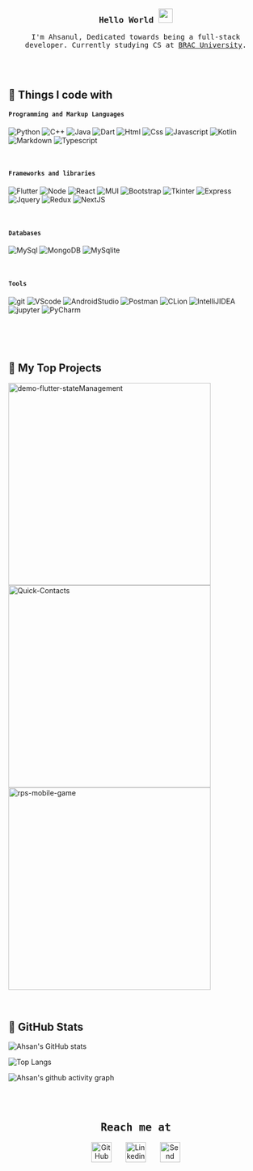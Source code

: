 
<!--
**islam-ahsanul/islam-ahsanul** is a ✨ _special_ ✨ repository because its `README.md` (this file) appears on your GitHub profile.

Here are some ideas to get you started:

- 🔭 I’m currently working on ...
- 🌱 I’m currently learning ...
- 👯 I’m looking to collaborate on ...
- 🤔 I’m looking for help with ...
- 💬 Ask me about ...
- 📫 How to reach me: ...
- 😄 Pronouns: ...
- ⚡ Fun fact: ...
![GitHub Streak](https://github-readme-streak-stats.herokuapp.com/?user=islam-ahsanul&theme=dark)

  ![github](https://user-images.githubusercontent.com/91280897/189488410-cc9f0d22-9187-470c-9b37-6da1323a1afc.png)
-->

<h3 align="center">
  <samp>
    Hello World
  </samp>
  
  <img src="https://media.giphy.com/media/hvRJCLFzcasrR4ia7z/giphy.gif" width="28">
</h3>

<p align="center">
  <samp>
    I'm Ahsanul, Dedicated towards being a full-stack developer. Currently studying CS at  <a href="https://www.bracu.ac.bd/">BRAC University</a>.
  </samp>
</p>
 
 <br>
 <br>


## 🔆 Things I code with

#### `Programming and Markup Languages`
<p>
   <img alt="Python" src="https://img.shields.io/badge/python-ffdd54?style=flat-square&logo=python&logoColor=3670a0" />
   <img alt="C++" src="https://img.shields.io/badge/c++-%2300599C.svg?style=flat-square&logo=c%2B%2B&logoColor=white" />
   <img alt="Java" src="https://img.shields.io/badge/java-%23ED8B00.svg?style=flat-square&logo=java&logoColor=white" />
   <img alt="Dart" src="https://img.shields.io/badge/dart-%230175C2.svg?style=flat-square&logo=dart&logoColor=white" />
   <img alt="Html" src="https://img.shields.io/badge/html5-%23E34F26.svg?style=flat-square&logo=html5&logoColor=white" />
   <img alt="Css" src="https://img.shields.io/badge/css3-%231572B6.svg?style=flat-square&logo=css3&logoColor=white" />
   <img alt="Javascript" src="https://img.shields.io/badge/javascript-%23F7DF1E.svg?style=flat-square&logo=javascript&logoColor=black" />
   <img alt="Kotlin" src="https://img.shields.io/badge/kotlin-%237F52FF.svg?style=flat-square&logo=kotlin&logoColor=white" />
   <img alt="Markdown" src="https://img.shields.io/badge/markdown-%23000000.svg?style=flat-square&logo=markdown&logoColor=white" />
   <img alt="Typescript" src="https://img.shields.io/badge/typescript-%23007ACC.svg?style=flat-square&logo=typescript&logoColor=white" />
  
</p>
<br>


#### `Frameworks and libraries`
<p>
   <img alt="Flutter" src="https://img.shields.io/badge/Flutter-%2302569B.svg?style=flat-square&logo=Flutter&logoColor=white"/>
   <img alt="Node" src="https://img.shields.io/badge/node.js-6DA55F?style=flat-square&logo=node.js&logoColor=white"/>
   <img alt="React" src="https://img.shields.io/badge/-React-45b8d8?style=flat-square&logo=react&logoColor=white" />
   <img alt="MUI" src="https://img.shields.io/badge/MUI-%230081CB.svg?style=flat-square&logo=mui&logoColor=white" />
   <img alt="Bootstrap" src="https://img.shields.io/badge/bootstrap-%23563D7C.svg?style=flat-square&logo=bootstrap&logoColor=white" />
   <img alt="Tkinter" src="https://img.shields.io/badge/Tkinter-ffdd54?style=flat-square&logo=python&logoColor=3670a0" />
   <img alt="Express" src="https://img.shields.io/badge/express.js-%23404d59.svg?style=flat-square&logo=express&logoColor=%2361DAFB" />
   <img alt="Jquery" src="https://img.shields.io/badge/jquery-%230769AD.svg?style=flat-square&logo=jquery&logoColor=white" />
   <img alt="Redux" src="https://img.shields.io/badge/redux-%23593d88.svg?style=flat-square&logo=redux&logoColor=white" />
   <img alt="NextJS" src="https://img.shields.io/badge/Next-black?style=flat-square&logo=next.js&logoColor=white" />
</p>
<br>


#### `Databases`
<p>
   <img alt="MySql" src="https://img.shields.io/badge/MySql-ffcc00.svg?style=flat-square&logo=mysql&logoColor=blue"/>
   <img alt="MongoDB" src="https://img.shields.io/badge/MongoDB-%234ea94b.svg?style=flat-square&logo=mongodb&logoColor=white"/>
  <img alt="MySqlite" src="https://img.shields.io/badge/sqlite-%2307405e.svg?style=flat-square&logo=sqlite&logoColor=white"/>
</p>
<br>


#### `Tools`
<p>
   <img alt="git" src="https://img.shields.io/badge/git-%23F05033.svg?style=flat-square&logo=git&logoColor=white"/>
   <img alt="VScode" src="https://img.shields.io/badge/Visual%20Studio%20Code-0078d7.svg?style=flat-square&logo=visual-studio-code&logoColor=white"/>
   <img alt="AndroidStudio" src="https://img.shields.io/badge/Android%20Studio-3DDC84.svg?style=flat-square&logo=android-studio&logoColor=white"/>
   <img alt="Postman" src="https://img.shields.io/badge/Postman-FF6C37?style=flat-square&logo=postman&logoColor=white"/>
   <img alt="CLion" src="https://img.shields.io/badge/CLion-29a3a3?style=flat-square&logo=clion&logoColor=black"/>
   <img alt="IntelliJIDEA" src="https://img.shields.io/badge/IntelliJIDEA-000000.svg?style=flat-square&logo=intellij-idea&logoColor=white"/>
   <img alt="jupyter" src="https://img.shields.io/badge/jupyter-%23FA0F00.svg?style=flat-square&logo=jupyter&logoColor=white"/>
   <img alt="PyCharm" src="https://img.shields.io/badge/PyCharm-green?style=flat-square&logo=pycharm&logoColor=ace600&color=black"/>
</p>

<br>
<br>
<br>


## 🔆 My Top Projects
<p align="left">
    <a href="https://github.com/islam-ahsanul/demo-flutter-stateManagement"><img width="400" src="https://github-readme-stats.vercel.app/api/pin/?username=islam-ahsanul&repo=demo-flutter-stateManagement&theme=tokyonight&title_color=80ffaa&text_color=FFFFFF&hide_border=true&icon_color=ff99bb&show_icons=false&border_radius=15" alt="demo-flutter-stateManagement"></a>
    <a href="https://github.com/islam-ahsanul/Quick-Contacts"><img width="400" src="https://github-readme-stats.vercel.app/api/pin/?username=islam-ahsanul&repo=Quick-Contacts&theme=tokyonight&title_color=80ffaa&text_color=FFFFFF&hide_border=true&icon_color=ff99bb&show_icons=false&border_radius=15" alt="Quick-Contacts"></a>
    <a href="https://github.com/islam-ahsanul/rps-mobile-game"><img width="400" src="https://github-readme-stats.vercel.app/api/pin/?username=islam-ahsanul&repo=rps-mobile-game&theme=tokyonight&title_color=80ffaa&text_color=FFFFFF&hide_border=true&icon_color=ff99bb&show_icons=false&border_radius=15" alt="rps-mobile-game"></a>
</p>
<br>

## 🔆 GitHub Stats
![Ahsan's GitHub stats](https://github-readme-stats.vercel.app/api?username=islam-ahsanul&count_private=true&show_icons=true&theme=tokyonight&hide_border=true&title_color=80ffaa&text_color=FFFFFF&icon_color=80ffaa&border_radius=15)


![Top Langs](https://github-readme-stats.vercel.app/api/top-langs/?username=islam-ahsanul&layout=compact&count_private=true&show_icons=true&theme=tokyonight&hide_border=true&title_color=80ffaa&text_color=FFFFFF&border_radius=15)


![Ahsan's github activity graph](https://activity-graph.herokuapp.com/graph?username=islam-ahsanul&theme=react-dark&hide_border=true&color=51566c&line=80ffaa&radius=15)

<br>
<br>




 <h2 align="center"><samp>Reach me at</samp></h2>

<p align="center">
  <a href="https://github.com/islam-ahsanul"><img width="40px" alt="GitHub" title="GitHub" src="https://user-images.githubusercontent.com/91280897/189489872-60826823-9f3f-4a9d-acc3-8d4dee7faead.png"/></a>
  &#8287;&#8287;&#8287;&#8287;&#8287;
  <a href="https://www.linkedin.com/"><img width="40px" alt="Linkedin" title="Linkedin" src="https://user-images.githubusercontent.com/91280897/189489365-55177022-e75f-46c8-b80d-90f7d55e6d05.png"/></a>
  &#8287;&#8287;&#8287;&#8287;&#8287;
   <a href="mailto:ahsanulislam.info@gmail.com"><img width="40px" alt="Send Email" title="Send Email" src="https://user-images.githubusercontent.com/91280897/189543886-a5fcc32c-d06d-41de-877a-bb183ab4d689.png"/></a>
  
</p> 



